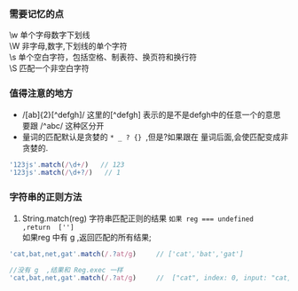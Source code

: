 ### 需要记忆的点
\w 单个字母数字下划线  
\W 非字母,数字,下划线的单个字符  
\s 单个空白字符，包括空格、制表符、换页符和换行符  
\S 匹配一个非空白字符
### 值得注意的地方
- /[ab]{2}[^defgh]/ 这里的[^defgh] 表示的是不是defgh中的任意一个的意思
要跟  /^abc/ 这种区分开  
- 量词的匹配默认是贪婪的 `* _ ? {} `,但是?如果跟在 量词后面,会使匹配变成非贪婪的. 
```js
'123js'.match(/\d+/)   // 123
'123js'.match(/\d+?/)   // 1
```

### 字符串的正则方法  
1. String.match(reg)    字符串匹配正则的结果
` 如果 reg === undefined  ,return  [''] `  
如果reg 中有 g ,返回匹配的所有结果; 
```js
'cat,bat,net,gat'.match(/.?at/g)     // ['cat','bat','gat']

//没有 g  ,结果和 Reg.exec 一样
'cat,bat,net,gat'.match(/.?at/g)     //  ["cat", index: 0, input: "cat,bat,net,gat", groups: undefined]


```
